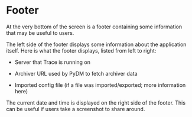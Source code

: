 # Footer

At the very bottom of the screen is a footer containing some information that may be useful to users.

The left side of the footer displays some information about the application itself.
Here is what the footer displays, listed from left to right:
- Server that Trace is running on
- Archiver URL used by PyDM to fetch archiver data
- Imported config file (if a file was imported/exported; more information here)

  [here]: io.md

The current date and time is displayed on the right side of the footer.
This can be useful if users take a screenshot to share around.
